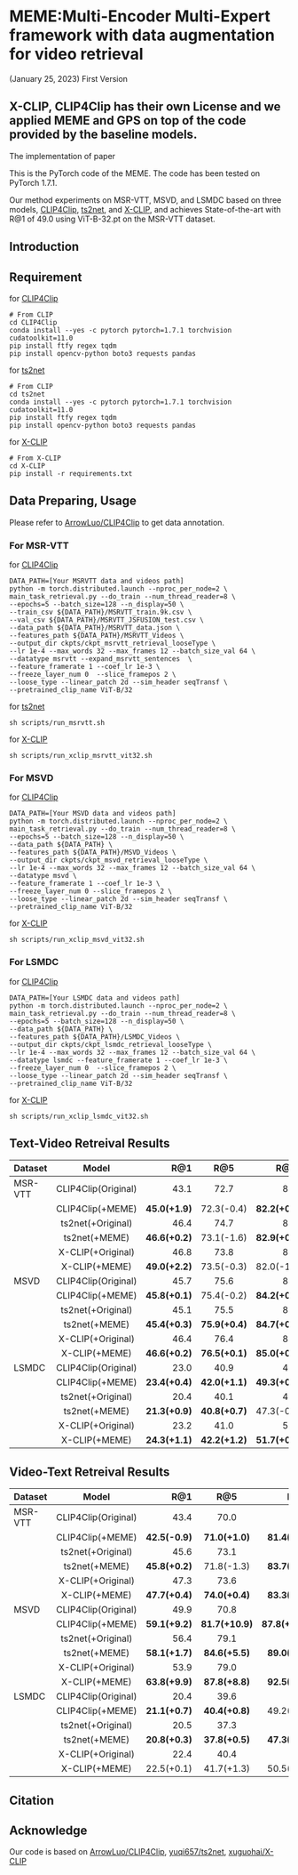 # MEME:Multi-Encoder Multi-Expert framework with data augmentation for video retrieval
(January 25, 2023) First Version

## X-CLIP, CLIP4Clip has their own License and we applied MEME and GPS on top of the code provided by the baseline models.

The implementation of paper 

This is the PyTorch code of the MEME. The code has been tested on PyTorch 1.7.1.

Our method experiments on MSR-VTT, MSVD, and LSMDC based on three models, [CLIP4Clip](https://github.com/ArrowLuo/CLIP4Clip), [ts2net](https://github.com/yuqi657/ts2_net), and [X-CLIP](https://github.com/xuguohai/X-CLIP), and achieves State-of-the-art with R@1 of 49.0 using ViT-B-32.pt on the MSR-VTT dataset.

## Introduction

## Requirement
for [CLIP4Clip](https://github.com/ArrowLuo/CLIP4Clip)
```shell
# From CLIP
cd CLIP4Clip
conda install --yes -c pytorch pytorch=1.7.1 torchvision cudatoolkit=11.0
pip install ftfy regex tqdm
pip install opencv-python boto3 requests pandas
```
for [ts2net](https://github.com/yuqi657/ts2_net)
```
# From CLIP
cd ts2net
conda install --yes -c pytorch pytorch=1.7.1 torchvision cudatoolkit=11.0
pip install ftfy regex tqdm
pip install opencv-python boto3 requests pandas
```
for [X-CLIP](https://github.com/xuguohai/X-CLIP)
```
# From X-CLIP
cd X-CLIP
pip install -r requirements.txt
```

## Data Preparing, Usage
Please refer to [ArrowLuo/CLIP4Clip](https://github.com/ArrowLuo/CLIP4Clip) to get data annotation.

### For MSR-VTT

for [CLIP4Clip](https://github.com/ArrowLuo/CLIP4Clip)
```shell
DATA_PATH=[Your MSRVTT data and videos path]
python -m torch.distributed.launch --nproc_per_node=2 \
main_task_retrieval.py --do_train --num_thread_reader=8 \
--epochs=5 --batch_size=128 --n_display=50 \
--train_csv ${DATA_PATH}/MSRVTT_train.9k.csv \
--val_csv ${DATA_PATH}/MSRVTT_JSFUSION_test.csv \
--data_path ${DATA_PATH}/MSRVTT_data.json \
--features_path ${DATA_PATH}/MSRVTT_Videos \
--output_dir ckpts/ckpt_msrvtt_retrieval_looseType \
--lr 1e-4 --max_words 32 --max_frames 12 --batch_size_val 64 \
--datatype msrvtt --expand_msrvtt_sentences  \
--feature_framerate 1 --coef_lr 1e-3 \
--freeze_layer_num 0  --slice_framepos 2 \
--loose_type --linear_patch 2d --sim_header seqTransf \
--pretrained_clip_name ViT-B/32
```

for [ts2net](https://github.com/yuqi657/ts2_net)
```shell
sh scripts/run_msrvtt.sh
```

for [X-CLIP](https://github.com/xuguohai/X-CLIP)
```shell
sh scripts/run_xclip_msrvtt_vit32.sh
```

### For MSVD

for [CLIP4Clip](https://github.com/ArrowLuo/CLIP4Clip)
```shell
DATA_PATH=[Your MSVD data and videos path]
python -m torch.distributed.launch --nproc_per_node=2 \
main_task_retrieval.py --do_train --num_thread_reader=8 \
--epochs=5 --batch_size=128 --n_display=50 \
--data_path ${DATA_PATH} \
--features_path ${DATA_PATH}/MSVD_Videos \
--output_dir ckpts/ckpt_msvd_retrieval_looseType \
--lr 1e-4 --max_words 32 --max_frames 12 --batch_size_val 64 \
--datatype msvd \
--feature_framerate 1 --coef_lr 1e-3 \
--freeze_layer_num 0 --slice_framepos 2 \
--loose_type --linear_patch 2d --sim_header seqTransf \
--pretrained_clip_name ViT-B/32
```

for [X-CLIP](https://github.com/xuguohai/X-CLIP)
```shell
sh scripts/run_xclip_msvd_vit32.sh
```

### For LSMDC

for [CLIP4Clip](https://github.com/ArrowLuo/CLIP4Clip)
```shell
DATA_PATH=[Your LSMDC data and videos path]
python -m torch.distributed.launch --nproc_per_node=2 \
main_task_retrieval.py --do_train --num_thread_reader=8 \
--epochs=5 --batch_size=128 --n_display=50 \
--data_path ${DATA_PATH} \
--features_path ${DATA_PATH}/LSMDC_Videos \
--output_dir ckpts/ckpt_lsmdc_retrieval_looseType \
--lr 1e-4 --max_words 32 --max_frames 12 --batch_size_val 64 \
--datatype lsmdc --feature_framerate 1 --coef_lr 1e-3 \
--freeze_layer_num 0  --slice_framepos 2 \
--loose_type --linear_patch 2d --sim_header seqTransf \
--pretrained_clip_name ViT-B/32
```


for [X-CLIP](https://github.com/xuguohai/X-CLIP)
```shell
sh scripts/run_xclip_lsmdc_vit32.sh
```

## Text-Video Retreival Results

| Dataset |  Model  | R@1 | R@5 |  R@10  |  MeanR  |
| :---         |     :---:      |     ---: |     :---:      |          ---: |      ---: |
| MSR-VTT   |  CLIP4Clip(Original)  |  43.1    |   72.7     |      81.5      |     15.7    |
|      |    CLIP4Clip(+MEME) |     **45.0(+1.9)**     |     72.3(-0.4)    |   **82.2(+0.7)**   |      **13.7(-2.0)**     |
|      |    ts2net(+Original) |   46.4     |   74.7      |   82.8      |   14.0      |
|      |    ts2net(+MEME) |    **46.6(+0.2)**     |    73.1(-1.6)    |      **82.9(+0.1)**     |      **12.6(-1.4)**   |
|      |    X-CLIP(+Original) |   46.8     |     73.8       |      83.1     |    13.1   |
|      |    X-CLIP(+MEME) |     **49.0(+2.2)**       |    73.5(-0.3)        |       82.0(-1.1)      |    **13.0(-0.1)**   |
| MSVD   |  CLIP4Clip(Original)  |   45.7   |      75.6    |       84.0       |     10.6        |
|      |    CLIP4Clip(+MEME) |      **45.8(+0.1)**        |     75.4(-0.2)       | **84.2(+0.2)**  | **0.3(-0.3)**         |
|      |    ts2net(+Original) |      45.1      |      75.5     |    84.5       |    10.2       |
|      |    ts2net(+MEME) |      **45.4(+0.3)**       |   **75.9(+0.4)**      |      **84.7(+0.2)**      |       10.2(±0.0)     |
|      |    X-CLIP(+Original) |     46.4     |      76.4      |     84.6      |    9.8  |
|      |    X-CLIP(+MEME) |    **46.6(+0.2)**      |     **76.5(+0.1)**       |      **85.0(+0.4)**       |   10.0(+0.2)    |
| LSMDC   |  CLIP4Clip(Original)  |  23.0    |       40.9    |     48.4         |      58.8       |
|      |    CLIP4Clip(+MEME) |      **23.4(+0.4)**        |   **42.0(+1.1)**         |     **49.3(+0.9)**    |      **57.3(-1.5)**          |
|      |    ts2net(+Original) |      20.4      |   40.1      |     47.5      |    68.3    |
|      |    ts2net(+MEME) |**21.3(+0.9)**| **40.8(+0.7)**  |  47.3(-0.2) |   68.3(±0.0).  |
|      |    X-CLIP(+Original) |   23.2   |41.0|51.1|55.8|
|      |    X-CLIP(+MEME) |**24.3(+1.1)**|**42.2(+1.2)**|**51.7(+0.6)**|**53.8(-2.0)**|


## Video-Text Retreival Results

| Dataset |  Model  | R@1 | R@5 |  R@10  |  MeanR  |
| :---         |     :---:      |     ---: |     :---:      |          ---: |      ---: |
| MSR-VTT   |  CLIP4Clip(Original)  |  43.4    |   70.0     |      80.3      |   11.8    |
|      |    CLIP4Clip(+MEME) |**42.5(-0.9)**|**71.0(+1.0)**|**81.4(+1.1)**|**10.3(-1.5)**|
|      |    ts2net(+Original) |45.6|73.1|83.4|9.6|
|      |    ts2net(+MEME) |**45.8(+0.2)**|71.8(-1.3)|**83.7(+0.3)**|**8.4(-1.2)**|
|      |    X-CLIP(+Original) |47.3|73.6|81.8|9.6|
|      |    X-CLIP(+MEME) |**47.7(+0.4)**|**74.0(+0.4)**|**83.3(+1.5)**|**9.4(-0.2)**|
| MSVD   |  CLIP4Clip(Original)  |49.9|70.8|76.8|15.2|
|      |    CLIP4Clip(+MEME) |**59.1(+9.2)**|**81.7(+10.9)**|**87.8(+11.0)**|**6.8(-8.4)**|
|      |    ts2net(+Original) |56.4|79.1|85.2|9.4|
|      |    ts2net(+MEME) |**58.1(+1.7)**|**84.6(+5.5)**|**89.0(+3.8)**|**6.0(-3.4)**|
|      |    X-CLIP(+Original) |53.9|79.0|85.3|7.1|
|      |    X-CLIP(+MEME) |**63.8(+9.9)**|**87.8(+8.8)**|**92.5(+7.2)**|**4.2(-2.9)**|
| LSMDC   |  CLIP4Clip(Original)  |20.4|39.6|49.3|54.2|
|      |    CLIP4Clip(+MEME) |**21.1(+0.7)**|**40.4(+0.8)**|49.2(-0.1)|**53.1(-1.1)**|
|      |    ts2net(+Original) |20.5|37.3|46.4|62.4|
|      |    ts2net(+MEME) |**20.8(+0.3)**|**37.8(+0.5)**|**47.3(+0.9**)|64.1(+1.7)|
|      |    X-CLIP(+Original) |22.4|40.4|48.7|51.7|
|      |    X-CLIP(+MEME) |22.5(+0.1)|41.7(+1.3)|50.5(+1.8)|49.7(-2.0)|




## Citation

## Acknowledge
Our code is based on [ArrowLuo/CLIP4Clip](https://github.com/ArrowLuo/CLIP4Clip), [yuqi657/ts2net](https://github.com/yuqi657/ts2_net), [xuguohai/X-CLIP](https://github.com/xuguohai/X-CLIP)
